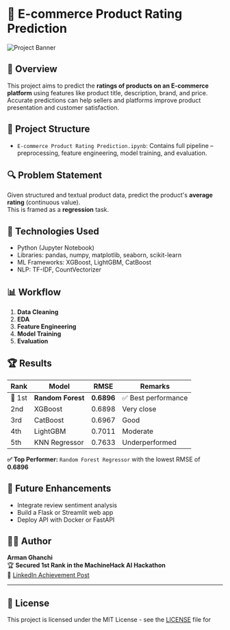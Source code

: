 # 🛒 E-commerce Product Rating Prediction

![Project Banner](https://i.imgur.com/JR3U2Vb.png) <!-- Replace with your own image -->

## 📌 Overview

This project aims to predict the **ratings of products on an E-commerce platform** using features like product title, description, brand, and price. Accurate predictions can help sellers and platforms improve product presentation and customer satisfaction.

## 📂 Project Structure

- `E-commerce Product Rating Prediction.ipynb`: Contains full pipeline – preprocessing, feature engineering, model training, and evaluation.

## 🔍 Problem Statement

Given structured and textual product data, predict the product's **average rating** (continuous value).  
This is framed as a **regression** task.

## 🧰 Technologies Used

- Python (Jupyter Notebook)
- Libraries: pandas, numpy, matplotlib, seaborn, scikit-learn
- ML Frameworks: XGBoost, LightGBM, CatBoost
- NLP: TF-IDF, CountVectorizer

## 📊 Workflow

1. **Data Cleaning**
2. **EDA**
3. **Feature Engineering**
4. **Model Training**
5. **Evaluation**

## 🏆 Results

| Rank | Model           | RMSE   | Remarks        |
|------|------------------|--------|----------------|
| 🥇 1st | **Random Forest**  | **0.6896** | ✅ Best performance |
| 2nd  | XGBoost         | 0.6898 | Very close     |
| 3rd  | CatBoost        | 0.6967 | Good           |
| 4th  | LightGBM        | 0.7011 | Moderate       |
| 5th  | KNN Regressor   | 0.7633 | Underperformed |

**✅ Top Performer:** `Random Forest Regressor` with the lowest RMSE of **0.6896**

## 🚀 Future Enhancements

- Integrate review sentiment analysis
- Build a Flask or Streamlit web app
- Deploy API with Docker or FastAPI

## 🙋‍♂️ Author

**Arman Ghanchi**  
🏆 **Secured 1st Rank in the MachineHack AI Hackathon**  
🔗 [LinkedIn Achievement Post](https://www.linkedin.com/posts/arman-ghanchi-9b9422315_secured-rank-1-in-machinehack-ai-hackathon-activity-7339345774536716289-WlWJ?utm_source=share&utm_medium=member_desktop&rcm=ACoAAE_5dR0BVoE1abKDT4ISJT5ycSHBG698LxM)

---

## 📜 License

This project is licensed under the MIT License - see the [LICENSE](LICENSE) file for
